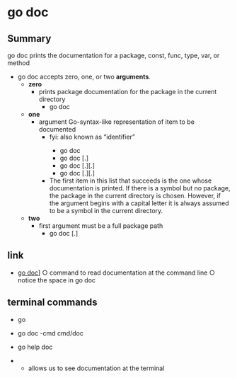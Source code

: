 # go doc

## Summary

go doc prints the documentation for a package, const, func, type, var, or method
- go doc accepts zero, one, or two **arguments**.
    - **zero**
        - prints package documentation for the package in the current directory
            - go doc
    - **one**
        - argument Go-syntax-like representation of item to be documented
            - fyi: <sym> also known as “identifier”
                - go doc <pkg>
                - go doc <sym>[.<method>]
                - go doc [<pkg>.]<sym>[.<method>]
                - go doc [<pkg>.][<sym>.]<method>
            - The first item in this list that succeeds is the one whose documentation is printed. If there is a symbol but no package, the package in the current directory is chosen. However, if the argument begins with a capital letter it is always assumed to be a symbol in the current directory.
    - **two**
        - first argument must be a full package path
            - go doc <pkg> <sym>[.<method>]

## link

- [go doc](https://pkg.go.dev/cmd/go)]
    ○ command to read documentation at the command line
    ○ notice the space in go doc
    
## terminal commands

- go

- go doc -cmd cmd/doc

- go help doc
- - allows us to see documentation at the terminal

